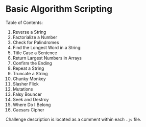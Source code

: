 # Basic Algorithm Scripting

Table of Contents:
01. Reverse a String
02. Factorialize a Number
03. Check for Palindromes
04. Find the Longest Word in a String
05. Title Case a Sentence
06. Return Largest Numbers in Arrays
07. Confirm the Ending
08. Repeat a String
09. Truncate a String
10. Chunky Monkey
11. Slasher Flick
12. Mutations
13. Falsy Bouncer
14. Seek and Destroy
15. Where Do I Belong
16. Caesars Cipher

Challenge description is located as a comment within each `.js` file.
